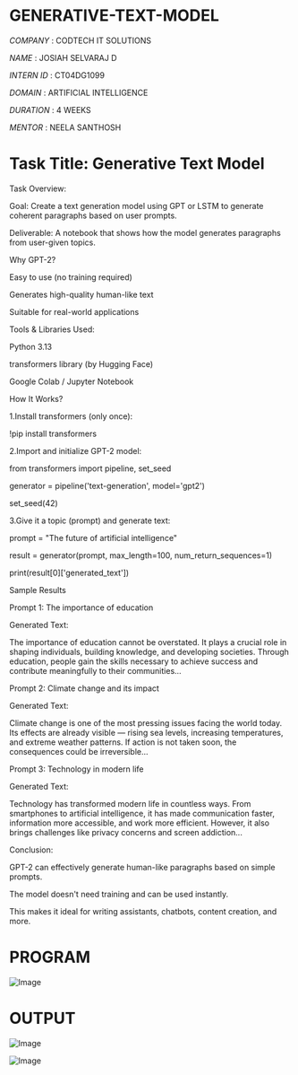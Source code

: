 # GENERATIVE-TEXT-MODEL

*COMPANY* : CODTECH IT SOLUTIONS

*NAME* : JOSIAH SELVARAJ D

*INTERN ID* : CT04DG1099

*DOMAIN* : ARTIFICIAL INTELLIGENCE

*DURATION* : 4 WEEKS

*MENTOR* : NEELA SANTHOSH


# Task Title: Generative Text Model

Task Overview:

Goal: Create a text generation model using GPT or LSTM to generate coherent paragraphs based on user prompts.

Deliverable: A notebook that shows how the model generates paragraphs from user-given topics.

Why GPT-2?

Easy to use (no training required)

Generates high-quality human-like text

Suitable for real-world applications

Tools & Libraries Used:

Python 3.13

transformers library (by Hugging Face)

Google Colab / Jupyter Notebook

How It Works?

1.Install transformers (only once):

!pip install transformers

2.Import and initialize GPT-2 model:

from transformers import pipeline, set_seed

generator = pipeline('text-generation', model='gpt2')

set_seed(42)

3.Give it a topic (prompt) and generate text:

prompt = "The future of artificial intelligence"

result = generator(prompt, max_length=100, num_return_sequences=1)

print(result[0]['generated_text'])

Sample Results

Prompt 1: The importance of education

Generated Text:

The importance of education cannot be overstated. It plays a crucial role in shaping individuals, building knowledge, and developing societies. Through education, people gain the skills necessary to achieve success and contribute meaningfully to their communities...

Prompt 2: Climate change and its impact

Generated Text:

Climate change is one of the most pressing issues facing the world today. Its effects are already visible — rising sea levels, increasing temperatures, and extreme weather patterns. If action is not taken soon, the consequences could be irreversible...

Prompt 3: Technology in modern life

Generated Text:

Technology has transformed modern life in countless ways. From smartphones to artificial intelligence, it has made communication faster, information more accessible, and work more efficient. However, it also brings challenges like privacy concerns and screen addiction...

Conclusion:

GPT-2 can effectively generate human-like paragraphs based on simple prompts.

The model doesn't need training and can be used instantly.

This makes it ideal for writing assistants, chatbots, content creation, and more.

# PROGRAM

![Image](https://github.com/user-attachments/assets/f535296c-ac5b-4387-8d15-2bb45b335d81)


# OUTPUT

![Image](https://github.com/user-attachments/assets/c37598d5-9d96-4bf4-b07a-9c157e88a417)

![Image](https://github.com/user-attachments/assets/5c70d2a0-eb54-46a5-b83e-7569afa78952)
